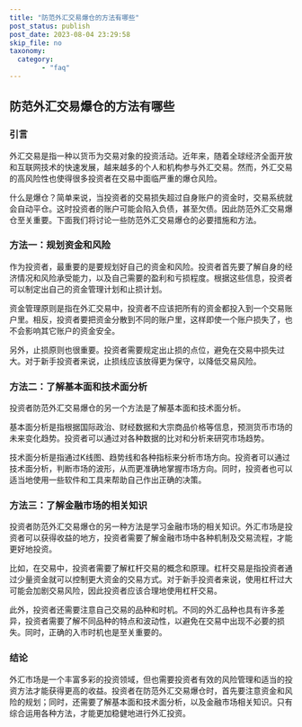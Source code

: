 ```yaml
---
title: "防范外汇交易爆仓的方法有哪些"
post_status: publish
post_date: 2023-08-04 23:29:58
skip_file: no
taxonomy:
  category:
        - "faq"
---
```


## 防范外汇交易爆仓的方法有哪些

### 引言

外汇交易是指一种以货币为交易对象的投资活动。近年来，随着全球经济全面开放和互联网技术的快速发展，越来越多的个人和机构参与外汇交易。然而，外汇交易的高风险性也使得很多投资者在交易中面临严重的爆仓风险。

什么是爆仓？简单来说，当投资者的交易损失超过自身账户的资金时，交易系统就会自动平仓。这时投资者的账户可能会陷入负债，甚至欠债。因此防范外汇交易爆仓至关重要。下面我们将讨论一些防范外汇交易爆仓的必要措施和方法。

### 方法一：规划资金和风险

作为投资者，最重要的是要规划好自己的资金和风险。投资者首先要了解自身的经济情况和风险承受能力，以及自己需要的盈利和亏损程度。根据这些信息，投资者可以制定出自己的资金管理计划和止损计划。

资金管理原则是指在外汇交易中，投资者不应该把所有的资金都投入到一个交易账户里。相反，投资者要把资金分散到不同的账户里，这样即使一个账户损失了，也不会影响其它账户的资金安全。

另外，止损原则也很重要。投资者需要规定出止损的点位，避免在交易中损失过大。对于新手投资者来说，止损线应该放得更为保守，以降低交易风险。

### 方法二：了解基本面和技术面分析

投资者防范外汇交易爆仓的另一个方法是了解基本面和技术面分析。

基本面分析是指根据国际政治、财经数据和大宗商品价格等信息，预测货币市场的未来变化趋势。投资者可以通过对各种数据的比对和分析来研究市场趋势。

技术面分析是指通过K线图、趋势线和各种指标来分析市场方向。投资者可以通过技术面分析，判断市场的波形，从而更准确地掌握市场方向。同时，投资者也可以适当地使用一些软件和工具来帮助自己作出正确的决策。

### 方法三：了解金融市场的相关知识

投资者防范外汇交易爆仓的另一种方法是学习金融市场的相关知识。外汇市场是投资者可以获得收益的地方，投资者需要了解金融市场中各种机制及交易流程，才能更好地投资。

比如，在交易中，投资者需要了解杠杆交易的概念和原理。杠杆交易是指投资者通过少量资金就可以控制更大资金的交易方式。对于新手投资者来说，使用杠杆过大可能会加剧交易风险，因此投资者应该合理地使用杠杆交易。

此外，投资者还需要注意自己交易的品种和时机。不同的外汇品种也具有许多差异，投资者需要了解不同品种的特点和波动性，以避免在交易中出现不必要的损失。同时，正确的入市时机也是至关重要的。

### 结论

外汇市场是一个丰富多彩的投资领域，但也需要投资者有效的风险管理和适当的投资方法才能获得更高的收益。投资者在防范外汇交易爆仓时，首先要注意资金和风险的规划；同时，还需要了解基本面和技术面分析，以及金融市场相关知识。只有综合运用各种方法，才能更加稳健地进行外汇投资。
